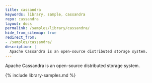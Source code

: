 ```yaml
---
title: cassandra
keywords: library, sample, cassandra
repo: cassandra
layout: docs
permalink: /samples/library/cassandra/
hide_from_sitemap: true
redirect_from:
- /samples/cassandra/
description: |
  Apache Cassandra is an open-source distributed storage system.
---
```


Apache Cassandra is an open-source distributed storage system.


{% include library-samples.md %}
